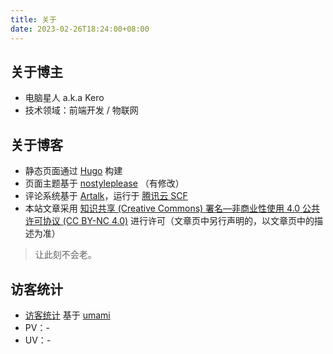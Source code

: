 ```yaml
---
title: 关于
date: 2023-02-26T18:24:00+08:00
---
```


## 关于博主

- 电脑星人 <span class="secondary" title="also known as">a.k.a</span> Kero
- 技术领域：前端开发 <span class="secondary mh-1">/</span> 物联网

## 关于博客

- 静态页面通过 <a href="https://gohugo.io/" target="_blank">Hugo</a> 构建
- 页面主题基于 <a href="https://github.com/Masellum/hugo-theme-nostyleplease" target="_blank">nostyleplease</a> （有修改）
- 评论系统基于 <a href="https://artalk.js.org/" target="_blank">Artalk</a>，运行于 <a href="https://cloud.tencent.com/product/scf" target="_blank">腾讯云 SCF</a>
- 本站文章采用 <a href="https://creativecommons.org/licenses/by-nc/4.0/deed.zh" target="_blank">知识共享 (Creative Commons) 署名—非商业性使用 4.0 公共许可协议 (CC BY-NC 4.0)</a> 进行许可（文章页中另行声明的，以文章页中的描述为准）

> 让此刻不会老。

## 访客统计

- [访客统计](https://pageview.kero.blog/share/6p0PPEcw/kero-blog) 基于 [umami](https://github.com/umami-software/umami)
- PV：<span id="pv-text">-</span>
- UV：<span id="uv-text">-</span>

<script>
(function() {
  if (!window.fetch) return;
  fetch('https://pageview.kero.blog/api/share/stats/6p0PPEcw')
    .then((response) => {
      return response.json();
    })
    .then((res) => {
      document.getElementById('pv-text').innerText = String(res.pageviews.value);
      document.getElementById('uv-text').innerText = String(res.uniques.value);
    })
    .catch((error) => {
      console.error('[stats] fetch stats fail', error);
    });
})();
</script>
